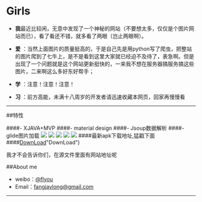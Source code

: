 # Girls



- **我**最近比较闲，无意中发现了一个神秘的网站（不要想太多，仅仅是个图片网站而已），看了看还不错，就多看了两眼（岂止两眼啊）。
 
- **爱** ：当然上面图片的质量挺高的，于是自己先是用python写了爬虫，把整站的图片爬到了七牛上，是不是看到这里大家就已经迫不及待了，表急啊。但是出现了一个问题就是这个网站更新挺快的，一来我不想在服务器搞服务搞这些图片，二来啊这么多好东好帮手；
- **学** ：注意！注意！注意！
- **习** ：前方高能，未满十八周岁的开发者请迅速收藏本网页，回家再慢慢看

-------------------


##特性

####- XJAVA+MVP
####- material design 
####- Jsoup数据解析
####- glide图片加载
![](http://7xl7dy.com1.z0.glb.clouddn.com/3.gif)
![](http://7xl7dy.com1.z0.glb.clouddn.com/device-2016-04-22-003656.png)
![](http://7xl7dy.com1.z0.glb.clouddn.com/device-2016-04-22-003544.png)
![](http://7xl7dy.com1.z0.glb.clouddn.com/device-2016-04-22-003612.png)
![](http://7xl7dy.com1.z0.glb.clouddn.com/device-2016-04-22-003731.png)
####最新apk下载地址,猛戳下面
####[DownLoad](http://fir.im/Girls)"DownLoad")


我才不会告诉你们，在源文件里面有网站地址呢






##About me
- weibo：[@flyou](http://weibo.com/fangjaylong)
- Email：<fangjaylong@gmail.com>

---------

